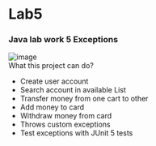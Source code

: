 # Lab5
### Java lab work 5 Exceptions
![image](https://github.com/KolosTK/Lab5/assets/94901694/625dc01e-8353-4b4a-845b-1708ef434b6c)<br />
What this project can do?
* Create user account
* Search account in available List
* Transfer money from one cart to other
* Add money to card
* Withdraw money from card
* Throws custom exceptions
* Test exceptions with JUnit 5 tests 
